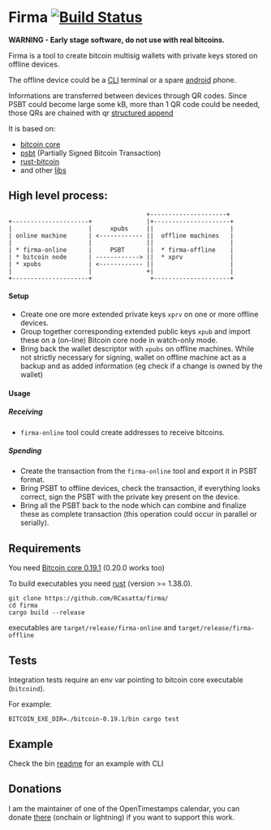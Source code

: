 # Firma [![Build Status]][travis]

[Build Status]: https://travis-ci.com/RCasatta/firma.svg?branch=master
[travis]: https://travis-ci.com/github/RCasatta/firma

**WARNING - Early stage software, do not use with real bitcoins.**

Firma is a tool to create bitcoin multisig wallets with private keys stored on offline devices.

The offline device could be a [CLI](bin) terminal or a spare [android](android) phone.

Informations are transferred between devices through QR codes. Since PSBT could become large some kB, more than 1 QR code could be needed, those QRs are chained with qr [structured append](https://segno.readthedocs.io/en/stable/structured-append.html) 

It is based on:
  * [bitcoin core](https://bitcoincore.org/)
  * [psbt](https://github.com/bitcoin/bips/blob/master/bip-0174.mediawiki) (Partially Signed Bitcoin Transaction)
  * [rust-bitcoin](https://github.com/rust-bitcoin/rust-bitcoin)
  * and other [libs](lib/Cargo.toml)
  
## High level process:

```
                                      +---------------------+
+---------------------+               |+---------------------+
|                     |     xpubs     ||                     |
| online machine      | <------------ ||  offline machines   |
|                     |               ||                     |
| * firma-online      |     PSBT      ||  * firma-offline    |
| * bitcoin node      | ------------> ||  * xprv             |
| * xpubs             | <------------ ||                     |
|                     |               +|                     |
+---------------------+                +---------------------+
```

#### Setup

* Create one ore more extended private keys `xprv` on one or more offline devices.
* Group together corresponding extended public keys `xpub` and import these on a (on-line) Bitcoin core node in watch-only mode.
* Bring back the wallet descriptor with `xpubs` on offline machines. While not strictly necessary for signing, wallet on offline machine act as a backup and as added information (eg check if a change is owned by the wallet)

#### Usage

##### Receiving

* `firma-online` tool could create addresses to receive bitcoins.

##### Spending

* Create the transaction from the `firma-online` tool and export it in PSBT format.
* Bring PSBT to offline devices, check the transaction, if everything looks correct, sign the PSBT with the private key present on the device.
* Bring all the PSBT back to the node which can combine and finalize these as complete transaction (this operation could occur in parallel or serially).

## Requirements

You need [Bitcoin core 0.19.1](https://bitcoincore.org/) (0.20.0 works too)

To build executables you need [rust](https://www.rust-lang.org/) (version >= 1.38.0).

```
git clone https://github.com/RCasatta/firma/
cd firma
cargo build --release
```

executables are `target/release/firma-online` and `target/release/firma-offline`

## Tests

Integration tests require an env var pointing to bitcoin core executable (`bitcoind`). 

For example:

```
BITCOIN_EXE_DIR=./bitcoin-0.19.1/bin cargo test
```

## Example

Check the bin [readme](bin/README.md) for an example with CLI 

## Donations

I am the maintainer of one of the OpenTimestamps calendar, you can donate [there](https://finney.calendar.eternitywall.com/) (onchain or lightning) if you want to support this work.
